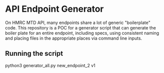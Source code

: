 # API Endpoint Generator

On HMRC MTD API, many endpoints share a lot of generic "boilerplate" code. This repository is a POC for a generator script that can generate the boiler plate for an entire endpoint, including specs, using consistent naming and placing files in the appropriate places via command line inputs.

## Running the script

python3 generator_all.py new_endpoint_2 v1
